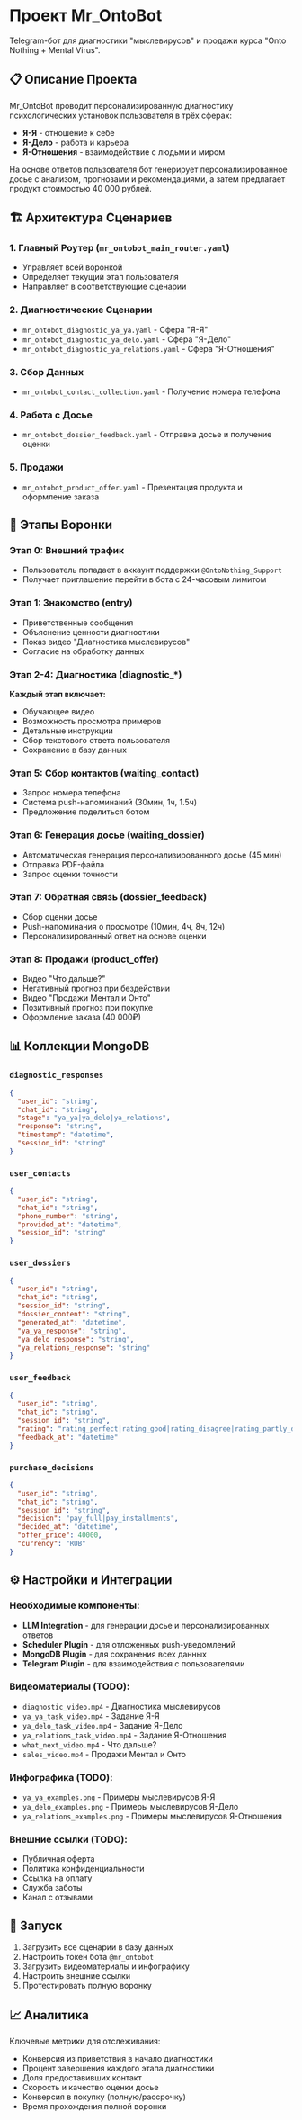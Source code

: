 # Проект Mr_OntoBot

Telegram-бот для диагностики "мыслевирусов" и продажи курса "Onto Nothing + Mental Virus".

## 📋 Описание Проекта

Mr_OntoBot проводит персонализированную диагностику психологических установок пользователя в трёх сферах:
- **Я-Я** - отношение к себе
- **Я-Дело** - работа и карьера  
- **Я-Отношения** - взаимодействие с людьми и миром

На основе ответов пользователя бот генерирует персонализированное досье с анализом, прогнозами и рекомендациями, а затем предлагает продукт стоимостью 40 000 рублей.

## 🏗️ Архитектура Сценариев

### 1. Главный Роутер (`mr_ontobot_main_router.yaml`)
- Управляет всей воронкой
- Определяет текущий этап пользователя
- Направляет в соответствующие сценарии

### 2. Диагностические Сценарии
- `mr_ontobot_diagnostic_ya_ya.yaml` - Сфера "Я-Я"
- `mr_ontobot_diagnostic_ya_delo.yaml` - Сфера "Я-Дело"  
- `mr_ontobot_diagnostic_ya_relations.yaml` - Сфера "Я-Отношения"

### 3. Сбор Данных
- `mr_ontobot_contact_collection.yaml` - Получение номера телефона

### 4. Работа с Досье
- `mr_ontobot_dossier_feedback.yaml` - Отправка досье и получение оценки

### 5. Продажи
- `mr_ontobot_product_offer.yaml` - Презентация продукта и оформление заказа

## 🔄 Этапы Воронки

### Этап 0: Внешний трафик
- Пользователь попадает в аккаунт поддержки `@OntoNothing_Support`
- Получает приглашение перейти в бота с 24-часовым лимитом

### Этап 1: Знакомство (entry)
- Приветственные сообщения
- Объяснение ценности диагностики
- Показ видео "Диагностика мыслевирусов"
- Согласие на обработку данных

### Этап 2-4: Диагностика (diagnostic_*)
**Каждый этап включает:**
- Обучающее видео
- Возможность просмотра примеров
- Детальные инструкции
- Сбор текстового ответа пользователя
- Сохранение в базу данных

### Этап 5: Сбор контактов (waiting_contact)
- Запрос номера телефона
- Система push-напоминаний (30мин, 1ч, 1.5ч)
- Предложение поделиться ботом

### Этап 6: Генерация досье (waiting_dossier)
- Автоматическая генерация персонализированного досье (45 мин)
- Отправка PDF-файла
- Запрос оценки точности

### Этап 7: Обратная связь (dossier_feedback)
- Сбор оценки досье
- Push-напоминания о просмотре (10мин, 4ч, 8ч, 12ч)
- Персонализированный ответ на основе оценки

### Этап 8: Продажи (product_offer)
- Видео "Что дальше?"
- Негативный прогноз при бездействии
- Видео "Продажи Ментал и Онто"
- Позитивный прогноз при покупке
- Оформление заказа (40 000₽)

## 📊 Коллекции MongoDB

### `diagnostic_responses`
```json
{
  "user_id": "string",
  "chat_id": "string", 
  "stage": "ya_ya|ya_delo|ya_relations",
  "response": "string",
  "timestamp": "datetime",
  "session_id": "string"
}
```

### `user_contacts`
```json
{
  "user_id": "string",
  "chat_id": "string",
  "phone_number": "string", 
  "provided_at": "datetime",
  "session_id": "string"
}
```

### `user_dossiers`
```json
{
  "user_id": "string",
  "chat_id": "string",
  "session_id": "string",
  "dossier_content": "string",
  "generated_at": "datetime",
  "ya_ya_response": "string",
  "ya_delo_response": "string", 
  "ya_relations_response": "string"
}
```

### `user_feedback`
```json
{
  "user_id": "string",
  "chat_id": "string",
  "session_id": "string", 
  "rating": "rating_perfect|rating_good|rating_disagree|rating_partly_disagree|rating_not_viewed",
  "feedback_at": "datetime"
}
```

### `purchase_decisions`
```json
{
  "user_id": "string",
  "chat_id": "string",
  "session_id": "string",
  "decision": "pay_full|pay_installments",
  "decided_at": "datetime",
  "offer_price": 40000,
  "currency": "RUB"
}
```

## ⚙️ Настройки и Интеграции

### Необходимые компоненты:
- **LLM Integration** - для генерации досье и персонализированных ответов
- **Scheduler Plugin** - для отложенных push-уведомлений
- **MongoDB Plugin** - для сохранения всех данных
- **Telegram Plugin** - для взаимодействия с пользователями

### Видеоматериалы (TODO):
- `diagnostic_video.mp4` - Диагностика мыслевирусов
- `ya_ya_task_video.mp4` - Задание Я-Я
- `ya_delo_task_video.mp4` - Задание Я-Дело
- `ya_relations_task_video.mp4` - Задание Я-Отношения
- `what_next_video.mp4` - Что дальше?
- `sales_video.mp4` - Продажи Ментал и Онто

### Инфографика (TODO):
- `ya_ya_examples.png` - Примеры мыслевирусов Я-Я
- `ya_delo_examples.png` - Примеры мыслевирусов Я-Дело
- `ya_relations_examples.png` - Примеры мыслевирусов Я-Отношения

### Внешние ссылки (TODO):
- Публичная оферта
- Политика конфиденциальности
- Ссылка на оплату
- Служба заботы
- Канал с отзывами

## 🚀 Запуск

1. Загрузить все сценарии в базу данных
2. Настроить токен бота `@mr_ontobot`
3. Загрузить видеоматериалы и инфографику
4. Настроить внешние ссылки
5. Протестировать полную воронку

## 📈 Аналитика

Ключевые метрики для отслеживания:
- Конверсия из приветствия в начало диагностики
- Процент завершения каждого этапа диагностики  
- Доля предоставивших контакт
- Скорость и качество оценки досье
- Конверсия в покупку (полную/рассрочку)
- Время прохождения полной воронки 